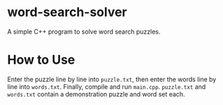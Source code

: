 # word-search-solver
A simple C++ program to solve word search puzzles.

# How to Use
Enter the puzzle line by line into `puzzle.txt`, then enter the words line by line into `words.txt`. Finally, compile and run `main.cpp`. `puzzle.txt` and `words.txt` contain a demonstration puzzle and word set each.
